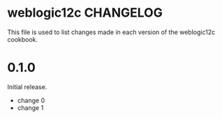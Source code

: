 # weblogic12c CHANGELOG

This file is used to list changes made in each version of the weblogic12c cookbook.

# 0.1.0

Initial release.

- change 0
- change 1

